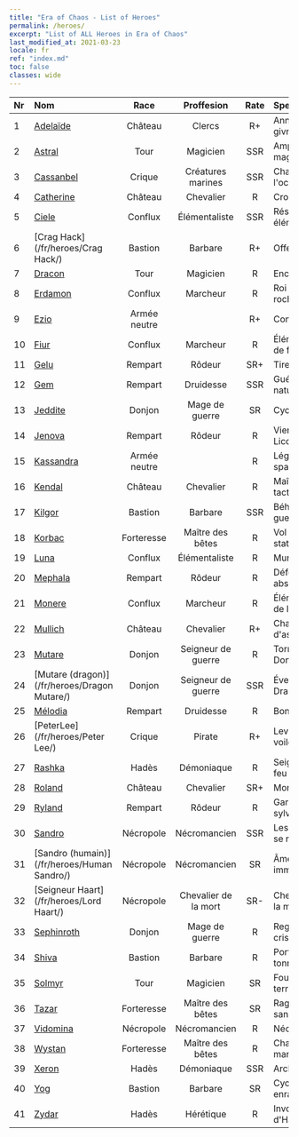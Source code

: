```yaml
---
title: "Era of Chaos - List of Heroes"
permalink: /heroes/
excerpt: "List of ALL Heroes in Era of Chaos"
last_modified_at: 2021-03-23
locale: fr
ref: "index.md"
toc: false
classes: wide
---
```

  | Nr |    Nom    |  Race   |  Proffesion   |  Rate  |    Specialty     |
  |:---|:-----------|:-------:|:-------------:|:------:|:-----------------|
  | 1 | [Adelaïde](/fr/heroes/Adelaide/) | Château | Clercs | R+ |  Anneau de givre  |
  | 2 | [Astral](/fr/heroes/Astral/) | Tour | Magicien | SSR |  Amplification magique  |
  | 3 | [Cassanbel](/fr/heroes/Cassanbel/) | Crique | Créatures marines | SSR |  Chant de l'océan  |
  | 4 | [Catherine](/fr/heroes/Catherine/) | Château | Chevalier | R |  Croisé de fer  |
  | 5 | [Ciele](/fr/heroes/Ciele/) | Conflux | Élémentaliste | SSR |  Résonance élémentaire  |
  | 6 | [Crag Hack](/fr/heroes/Crag Hack/) | Bastion | Barbare | R+ |  Offensive  |
  | 7 | [Dracon](/fr/heroes/Dracon/) | Tour | Magicien | R |  Enchanteur  |
  | 8 | [Erdamon](/fr/heroes/Erdamon/) | Conflux | Marcheur | R |  Roi des rochers  |
  | 9 | [Ezio](/fr/heroes/Ezio/) | Armée neutre |  | R+ |  Confrérie  |
  | 10 | [Fiur](/fr/heroes/Fiur/) | Conflux | Marcheur | R |  Élémentaire de feu  |
  | 11 | [Gelu](/fr/heroes/Gelu/) | Rempart | Rôdeur | SR+ |  Tireur d'élite  |
  | 12 | [Gem](/fr/heroes/Gem/) | Rempart | Druidesse | SSR |  Guérison naturelle  |
  | 13 | [Jeddite](/fr/heroes/Jeddite/) | Donjon | Mage de guerre | SR |  Cycle de la vie  |
  | 14 | [Jenova](/fr/heroes/Jenova/) | Rempart | Rôdeur | R |  Vierge à la Licorne  |
  | 15 | [Kassandra](/fr/heroes/Kassandra/) | Armée neutre |  | R |  Légion spartiate  |
  | 16 | [Kendal](/fr/heroes/Kendal/) | Château | Chevalier | R |  Maître des tactiques  |
  | 17 | [Kilgor](/fr/heroes/Kilgor/) | Bastion | Barbare | SSR |  Béhémoth de guerre  |
  | 18 | [Korbac](/fr/heroes/Korbac/) | Forteresse | Maître des bêtes | R |  Vol stationnaire  |
  | 19 | [Luna](/fr/heroes/Luna/) | Conflux | Élémentaliste | R |  Mur infernal  |
  | 20 | [Mephala](/fr/heroes/Mephala/) | Rempart | Rôdeur | R |  Défense absolue  |
  | 21 | [Monere](/fr/heroes/Monere/) | Conflux | Marcheur | R |  Élémentaire de l'esprit  |
  | 22 | [Mullich](/fr/heroes/Mullich/) | Château | Chevalier | R+ |  Charge d'assaut  |
  | 23 | [Mutare](/fr/heroes/Mutare/) | Donjon | Seigneur de guerre | R |  Torrent du Donjon  |
  | 24 | [Mutare (dragon)](/fr/heroes/Dragon Mutare/) | Donjon | Seigneur de guerre | SSR |  Éveil du Dragon  |
  | 25 | [Mélodia](/fr/heroes/Melodia/) | Rempart | Druidesse | R |  Bonne fortune  |
  | 26 | [PeterLee](/fr/heroes/Peter Lee/) | Crique | Pirate | R+ |  Levez les voiles  |
  | 27 | [Rashka](/fr/heroes/Rashka/) | Hadès | Démoniaque | R |  Seigneur du feu  |
  | 28 | [Roland](/fr/heroes/Roland/) | Château | Chevalier | SR+ |  Moral accru  |
  | 29 | [Ryland](/fr/heroes/Ryland/) | Rempart | Rôdeur | R |  Garde sylvanien  |
  | 30 | [Sandro](/fr/heroes/Sandro/) | Nécropole | Nécromancien | SSR |  Les Ténèbres se répandent  |
  | 31 | [Sandro (humain)](/fr/heroes/Human Sandro/) | Nécropole | Nécromancien | SR |  Âme immortelle  |
  | 32 | [Seigneur Haart](/fr/heroes/Lord Haart/) | Nécropole | Chevalier de la mort | SR- |  Chevalier de la mort  |
  | 33 | [Sephinroth](/fr/heroes/Sephinroth/) | Donjon | Mage de guerre | R |  Regard de cristal  |
  | 34 | [Shiva](/fr/heroes/Shiva/) | Bastion | Barbare | R |  Porteur du tonnerre  |
  | 35 | [Solmyr](/fr/heroes/Solmyr/) | Tour | Magicien | SR |  Foudre terrible  |
  | 36 | [Tazar](/fr/heroes/Tazar/) | Forteresse | Maître des bêtes | SR |  Rage sanguinaire  |
  | 37 | [Vidomina](/fr/heroes/Vidomina/) | Nécropole | Nécromancien | R |  Nécromancien  |
  | 38 | [Wystan](/fr/heroes/Wystan/) | Forteresse | Maître des bêtes | R |  Chasseur des marais  |
  | 39 | [Xeron](/fr/heroes/Xeron/) | Hadès | Démoniaque | SSR |  Archidiable  |
  | 40 | [Yog](/fr/heroes/Yog/) | Bastion | Barbare | SR |  Cyclope enragé  |
  | 41 | [Zydar](/fr/heroes/Zydar/) | Hadès | Hérétique | R |  Invocation d'Hadès  |
